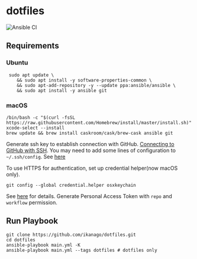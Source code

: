 # dotfiles

![Ansible CI](https://github.com/ikanago/dotfiles/workflows/Ansible%20CI/badge.svg?branch=main)

## Requirements
### Ubuntu
```
 sudo apt update \
    && sudo apt install -y software-properties-common \
    && sudo apt-add-repository -y --update ppa:ansible/ansible \
    && sudo apt install -y ansible git
```

### macOS
```
/bin/bash -c "$(curl -fsSL https://raw.githubusercontent.com/Homebrew/install/master/install.sh)"
xcode-select --install
brew update && brew install caskroom/cask/brew-cask ansible git
```

Generate ssh key to establish connection with GitHub. [Connecting to GitHub with SSH](https://docs.github.com/ja/github/authenticating-to-github/connecting-to-github-with-ssh). You may need to add some lines of configuration to `~/.ssh/config`. See [here](https://gist.github.com/ikanago/cbbaffbef12b86f6cbb60886b30d4ac0)  

To use HTTPS for authentication, set up credential helper(now macOS only).
```
git config --global credential.helper osxkeychain
```
See [here](https://docs.github.com/en/github/using-git/caching-your-github-credentials-in-git) for details.
Generate Personal Access Token with `repo` and `workflow` permission.

## Run Playbook
```
git clone https://github.com/ikanago/dotfiles.git
cd dotfiles
ansible-playbook main.yml -K
ansible-playbook main.yml --tags dotfiles # dotfiles only
```
